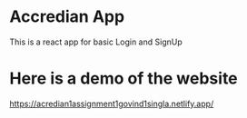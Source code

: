 # Accredian App
This is a react app for basic Login and SignUp

# Here is a demo of the website
https://acredian1assignment1govind1singla.netlify.app/
